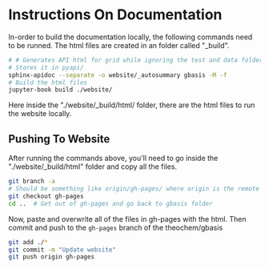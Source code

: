 # Instructions On Documentation

In-order to build the documentation locally, the following commands need to
be runned. The html files are created in an folder called "_build".

```bash
# # Generates API html for grid while ignoring the test and data folders.
# Stores it in pyapi/
sphinx-apidoc --separate -o website/_autosummary gbasis -M -f
# Build the html files
jupyter-book build ./website/
```
Here inside the "./website/_build/html/ folder, there are the html files to run the website locally.


## Pushing To Website

After running the commands above, you'll need to go inside the  "./website/_build/html" folder and copy all the files.

```bash
git branch -a
# Should be something like origin/gh-pages/ where origin is the remote to the theochem/gbasis Github
git checkout gh-pages
cd ..  # Get out of gh-pages and go back to gbasis folder
```
Now, paste and overwrite all of the files in gh-pages with the html. Then commit and push to the `gh-pages` branch of the theochem/gbasis
```bash
git add ./*
git commit -m "Update website"
git push origin gh-pages
```